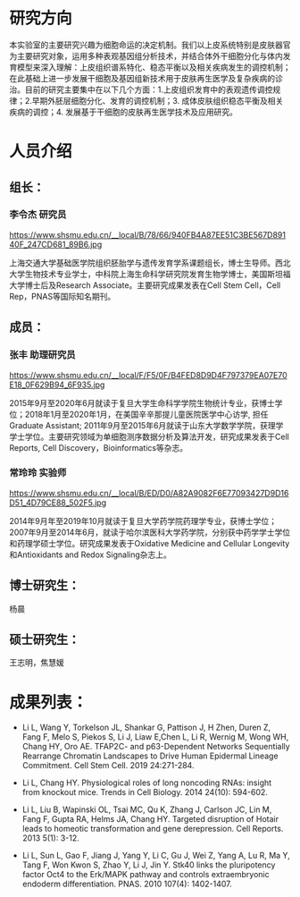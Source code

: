 # 研究方向

本实验室的主要研究兴趣为细胞命运的决定机制。我们以上皮系统特别是皮肤器官为主要研究对象，运用多种表观基因组分析技术，并结合体外干细胞分化与体内发育模型来深入理解：上皮组织谱系特化、稳态平衡以及相关疾病发生的调控机制；在此基础上进一步发展干细胞及基因组新技术用于皮肤再生医学及复杂疾病的诊治。目前的研究主要集中在以下几个方面：1.上皮组织发育中的表观遗传调控规律；2.早期外胚层细胞分化、发育的调控机制；3.  成体皮肤组织稳态平衡及相关疾病的调控；4. 发展基于干细胞的皮肤再生医学技术及应用研究。


# 人员介绍

## 组长：

### 李令杰 研究员

https://www.shsmu.edu.cn/__local/B/78/66/940FB4A87EE51C3BE567D89140F_247CD681_89B6.jpg 

上海交通大学基础医学院组织胚胎学与遗传发育学系课题组长，博士生导师。西北大学生物技术专业学士，中科院上海生命科学研究院发育生物学博士，美国斯坦福大学博士后及Research Associate。主要研究成果发表在Cell Stem Cell，Cell Rep，PNAS等国际知名期刊。

## 成员：

### 张丰 助理研究员

https://www.shsmu.edu.cn/__local/F/F5/0F/B4FED8D9D4F797379EA07E70E18_0F629B94_6F935.jpg

2015年9月至2020年6月就读于复旦大学生命科学学院生物统计专业，获博士学位；2018年1月至2020年1月，在美国辛辛那提儿童医院医学中心访学, 担任Graduate Assistant; 2011年9月至2015年6月就读于山东大学数学学院，获理学学士学位。主要研究领域为单细胞测序数据分析及算法开发，研究成果发表于Cell Reports, Cell Discovery，Bioinformatics等杂志。

### 常玲玲 实验师 

https://www.shsmu.edu.cn/__local/B/ED/D0/A82A9082F6E77093427D9D16D51_4D79CE88_502F5.jpg

2014年9月年至2019年10月就读于复旦大学药学院药理学专业，获博士学位；2007年9月至2014年6月，就读于哈尔滨医科大学药学院，分别获中药学学士学位和药理学硕士学位。研究成果发表于Oxidative Medicine and Cellular Longevity和Antioxidants and Redox Signaling杂志上。

## 博士研究生：

杨晨

## 硕士研究生：

王志明，焦慧媛

# 成果列表：

   * Li L, Wang Y, Torkelson JL, Shankar G, Pattison J, H Zhen, Duren Z, Fang F, Melo S, Piekos S, Li J, Liaw E,Chen L, Li R, Wernig M, Wong WH, Chang HY, Oro AE. TFAP2C- and p63-Dependent Networks Sequentially Rearrange Chromatin Landscapes to Drive Human Epidermal Lineage Commitment. Cell Stem Cell. 2019 24:271-284.

   * Li L, Chang HY. Physiological roles of long noncoding RNAs: insight from knockout mice. Trends in Cell Biology. 2014 24(10): 594-602.

   * Li L, Liu B, Wapinski OL, Tsai MC, Qu K, Zhang J, Carlson JC, Lin M, Fang F, Gupta RA, Helms JA, Chang HY. Targeted disruption of Hotair leads to homeotic transformation and gene derepression. Cell Reports. 2013 5(1): 3-12.

   * Li L, Sun L, Gao F, Jiang J, Yang Y, Li C, Gu J, Wei Z, Yang A, Lu R, Ma Y, Tang F, Won Kwon S, Zhao Y, Li J, Jin Y. Stk40 links the pluripotency factor Oct4 to the Erk/MAPK pathway and controls extraembryonic endoderm differentiation. PNAS. 2010 107(4): 1402-1407.





